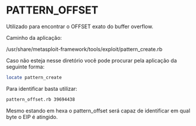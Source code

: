 # PATTERN_OFFSET

Utilizado para encontrar o OFFSET exato do buffer overflow.

Caminho da aplicação:

/usr/share/metasploit-framework/tools/exploit/pattern_create.rb

Caso não esteja nesse diretório você pode procurar pela aplicação da seguinte forma:

```bash
locate pattern_create
```

Para identificar basta utilizar:

```bash
pattern_offset.rb 39694438
```

Mesmo estando em hexa o pattern_offset será capaz de identificar em qual byte o EIP é atingido.
